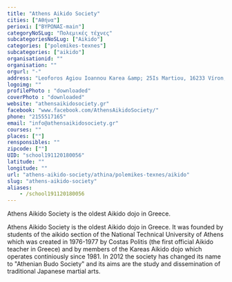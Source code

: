 ```yaml
---
title: "Athens Aikido Society"
cities: ["Αθήνα"]
perioxi: ["ΒΥΡΩΝΑΣ-main"]
categoryNoSLug: "Πολεμικές τέχνες"
subcategoriesNoSLug: ["Aikido"]
categories: ["polemikes-texnes"]
subcategories: ["aikido"]
organisationid: ""
organisation: ""
orgurl: "-"
address: "Leoforos Agiou Ioannou Karea &amp; 25Is Martiou, 16233 Víron, Greece"
logoimg: ""
profilePhoto : "downloaded"
coverPhoto : "downloaded"
website: "athensaikidosociety.gr"
facebook: "www.facebook.com/AthensAikidoSociety/"
phone: "2155517165"
email: "info@athensaikidosociety.gr"
courses: ""
places: [""]
rensponsibles: ""
zipcode: [""]
UID: "school191120180056"
latitude: ""
longitude: ""
url: "athens-aikido-society/athina/polemikes-texnes/aikido"
slug: "athens-aikido-society"
aliases:
    - /school191120180056
---
```



Athens Aikido Society is the oldest Aikido dojo in Greece.

Athens Aikido Society is the oldest Aikido dojo in Greece. It was founded by students of the aikido section of the National Technical University of Athens which was created in 1976-1977 by Costas Politis (the first official Aikido teacher in Greece) and by members of the Kareas Aikido dojo which operates continiously since 1981. In 2012 the society has changed its name to &quot;Athenian Budo Society&quot; and its aims are the study and dissemination of traditional Japanese martial arts.